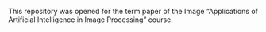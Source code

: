 This repository was opened for the term paper of the Image “Applications of Artificial Intelligence in Image Processing” course.
